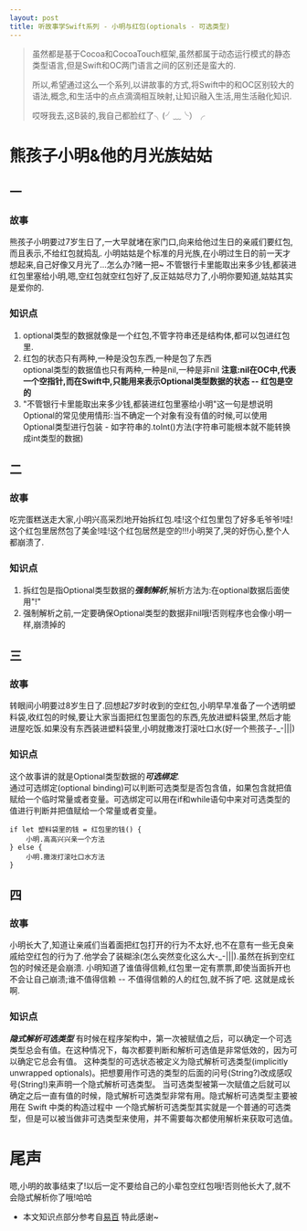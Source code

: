 ```yaml
---
layout: post
title: 听故事学Swift系列 - 小明与红包(optionals - 可选类型)
---
```

> 虽然都是基于Cocoa和CocoaTouch框架,虽然都属于动态运行模式的静态类型语言,但是Swift和OC两门语言之间的区别还是蛮大的.  
> 
> 所以,希望通过这么一个系列,以讲故事的方式,将Swift中的和OC区别较大的语法,概念,和生活中的点点滴滴相互映射,让知识融入生活,用生活融化知识.  
> 
> 哎呀我去,这B装的,我自己都脸红了╮(╯﹏╰）╭

# 熊孩子小明&他的月光族姑姑
## 一
### 故事
熊孩子小明要过7岁生日了,一大早就堵在家门口,向来给他过生日的亲戚们要红包,而且表示,不给红包就捣乱.
小明姑姑是个标准的月光族,在小明过生日的前一天才想起来,自己好像又月光了...怎么办?赌一把~ 不管银行卡里能取出来多少钱,都装进红包里塞给小明,嗯,空红包就空红包好了,反正姑姑尽力了,小明你要知道,姑姑其实是爱你的.
### 知识点
1. optional类型的数据就像是一个红包,不管字符串还是结构体,都可以包进红包里.
2. 红包的状态只有两种,一种是没包东西,一种是包了东西<br>
optional类型的数据值也只有两种,一种是nil,一种是非nil
**注意:nil在OC中,代表一个空指针,而在Swift中,只能用来表示Optional类型数据的状态 -- 红包是空的**
3. "不管银行卡里能取出来多少钱,都装进红包里塞给小明"这一句是想说明Optional的常见使用情形:当不确定一个对象有没有值的时候,可以使用Optional类型进行包装 - 如字符串的.toInt()方法(字符串可能根本就不能转换成int类型的数据)



## 二
### 故事
吃完蛋糕送走大家,小明兴高采烈地开始拆红包.哇!这个红包里包了好多毛爷爷!哇!这个红包里居然包了美金!哇!这个红包居然是空的!!!小明哭了,哭的好伤心,整个人都崩溃了.
### 知识点
1. 拆红包是指Optional类型数据的***强制解析***,解析方法为:在optional数据后面使用"!"
2. 强制解析之前,一定要确保Optional类型的数据非nil哦!否则程序也会像小明一样,崩溃掉的

## 三
### 故事
转眼间小明要过8岁生日了.回想起7岁时收到的空红包,小明早早准备了一个透明塑料袋,收红包的时候,要让大家当面把红包里面包的东西,先放进塑料袋里,然后才能进屋吃饭.如果没有东西装进塑料袋里,小明就撒泼打滚吐口水(好一个熊孩子-_-|||)
### 知识点
这个故事讲的就是Optional类型数据的***可选绑定***.<br>
通过可选绑定(optional binding)可以判断可选类型是否包含值，如果包含就把值赋给一个临时常量或者变量。可选绑定可以用在if和while语句中来对可选类型的值进行判断并把值赋给一个常量或者变量。
``` objc
if let 塑料袋里的钱 = 红包里的钱() {
    小明.高高兴兴亲一个方法
} else {
    小明.撒泼打滚吐口水方法
}
```

## 四
### 故事
小明长大了,知道让亲戚们当着面把红包打开的行为不太好,也不在意有一些无良亲戚给空红包的行为了.他学会了装糊涂(怎么突然变化这么大-_-|||).虽然在拆到空红包的时候还是会崩溃.
小明知道了谁值得信赖,红包里一定有票票,即使当面拆开也不会让自己崩溃;谁不值得信赖 -- 不值得信赖的人的红包,就不拆了吧.
这就是成长啊.
### 知识点
***隐式解析可选类型***
有时候在程序架构中，第一次被赋值之后，可以确定一个可选类型总会有值。在这种情况下，每次都要判断和解析可选值是非常低效的，因为可以确定它总会有值。
这种类型的可选状态被定义为隐式解析可选类型(implicitly unwrapped optionals)。把想要用作可选的类型的后面的问号(String?)改成感叹号(String!)来声明一个隐式解析可选类型。
当可选类型被第一次赋值之后就可以确定之后一直有值的时候，隐式解析可选类型非常有用。隐式解析可选类型主要被用在 Swift 中类的构造过程中
一个隐式解析可选类型其实就是一个普通的可选类型，但是可以被当做非可选类型来使用，并不需要每次都使用解析来获取可选值。

# 尾声
嗯,小明的故事结束了!以后一定不要给自己的小辈包空红包哦!否则他长大了,就不会隐式解析你了哦!哈哈

* 本文知识点部分参考自[易百](http://www.yiibai.com/swift/swift_optionals.html) 特此感谢~
